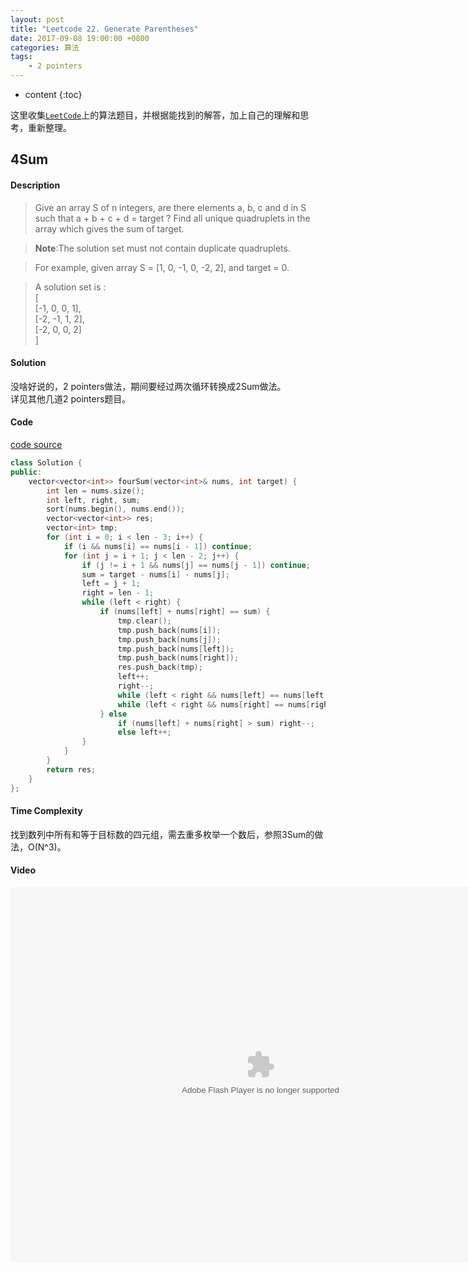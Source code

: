 ```yaml
---
layout: post
title: "Leetcode 22. Generate Parentheses"
date: 2017-09-08 19:00:00 +0800 
categories: 算法
tags: 
    - 2 pointers
---
```

* content
{:toc}

这里收集[`LeetCode`](https://leetcode.com)上的算法题目，并根据能找到的解答，加上自己的理解和思考，重新整理。

<!-- more -->

## 4Sum

#### Description

>Give an array S of n integers, are there elements a, b, c and d in S such that a + b + c + d = target ? Find all unique quadruplets in the array which gives the sum of target.  

>__Note__:The solution set must not contain duplicate quadruplets. 

>For example, given array S = [1, 0, -1, 0, -2, 2], and target = 0.  

>A solution set is :  
[  
  [-1, 0, 0, 1],  
  [-2, -1, 1, 2],  
  [-2, 0, 0, 2]  
]

#### Solution

没啥好说的，2 pointers做法，期间要经过两次循环转换成2Sum做法。  
详见其他几道2 pointers题目。

#### Code

[code source](http://www.jiuzhang.com/solution/4sum '取自九章算法')  
```cpp
class Solution {
public:
    vector<vector<int>> fourSum(vector<int>& nums, int target) {
        int len = nums.size();
        int left, right, sum;
        sort(nums.begin(), nums.end());
        vector<vector<int>> res;
        vector<int> tmp;
        for (int i = 0; i < len - 3; i++) {
            if (i && nums[i] == nums[i - 1]) continue;
            for (int j = i + 1; j < len - 2; j++) {
                if (j != i + 1 && nums[j] == nums[j - 1]) continue;
                sum = target - nums[i] - nums[j];
                left = j + 1;
                right = len - 1;
                while (left < right) {
                    if (nums[left] + nums[right] == sum) {
                        tmp.clear();
                        tmp.push_back(nums[i]);
                        tmp.push_back(nums[j]);
                        tmp.push_back(nums[left]);
                        tmp.push_back(nums[right]);
                        res.push_back(tmp);
                        left++;
                        right--;
                        while (left < right && nums[left] == nums[left - 1]) left++;
                        while (left < right && nums[right] == nums[right + 1]) right--;
                    } else 
                        if (nums[left] + nums[right] > sum) right--;
                        else left++;
                }
            }
        }
        return res;
    }
};
```

#### Time Complexity

找到数列中所有和等于目标数的四元组，需去重多枚举一个数后，参照3Sum的做法，O(N^3)。

#### Video

<embed src='http://player.youku.com/player.php/sid/XMjkwMzEwNTAwNA==/v.swf' allowFullScreen='true' quality='high' width='800' height='600' align='middle' allowScriptAccess='always' type='application/x-shockwave-flash' wmode="opaque">